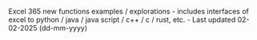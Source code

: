 Excel 365 new functions examples / explorations - includes interfaces of excel to python / java / java script / c++ / c / rust, etc. - Last updated 02-02-2025 (dd-mm-yyyy) 
